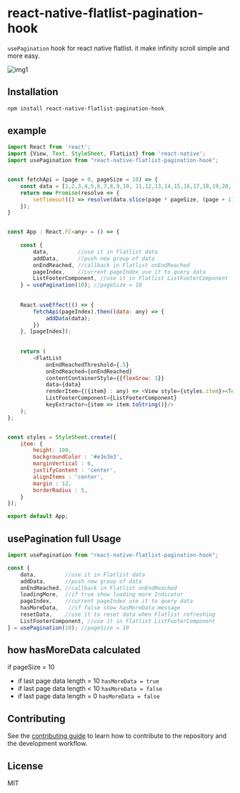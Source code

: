 # react-native-flatlist-pagination-hook
`usePagination` hook for react native flatlist. it make infinity scroll simple and more easy.

![img1](https://raw.githubusercontent.com/ahmedGaber93/react-native-flatlist-pagination-hook/master/doc/img1.gif)

## Installation

```sh
npm install react-native-flatlist-pagination-hook
```

## example

```js
import React from 'react';
import {View, Text, StyleSheet, FlatList} from 'react-native';
import usePagination from "react-native-flatlist-pagination-hook";


const fetchApi = (page = 0, pageSize = 10) => {
    const data = [1,2,3,4,5,6,7,8,9,10, 11,12,13,14,15,16,17,18,19,20, 21,22,23,24,25]
    return new Promise(resolve => {
        setTimeout(() => resolve(data.slice(page * pageSize, (page + 1) * pageSize) || []), 1000);
    });
}


const App : React.FC<any> = () => {
    
    const {
        data,         //use it in Flatlist data
        addData,      //push new group of data
        onEndReached, //callback in Flatlist onEndReached
        pageIndex,    //current pageIndex use it to query data
        ListFooterComponent, //use it in Flatlist ListFooterComponent
    } = usePagination(10); //pageSize = 10
    
    
    React.useEffect(() => {
        fetchApi(pageIndex).then((data: any) => {
            addData(data);
        })
    }, [pageIndex]);
    
    
    return (
        <FlatList
            onEndReachedThreshold={.5}
            onEndReached={onEndReached}
            contentContainerStyle={{flexGrow: 1}}
            data={data}
            renderItem={({item} : any) => <View style={styles.item}><Text>item: {item}</Text></View>}
            ListFooterComponent={ListFooterComponent}
            keyExtractor={item => item.toString()}/>
    );
};


const styles = StyleSheet.create({
    item: {
        height: 100,
        backgroundColor : '#e3e3e3',
        marginVertical : 6,
        justifyContent : 'center',
        alignItems : 'center',
        margin : 12,
        borderRadius : 5,
    }
});

export default App;

```



## usePagination full Usage

```js
import usePagination from "react-native-flatlist-pagination-hook";

const {
    data,         //use it in Flatlist data
    addData,      //push new group of data
    onEndReached, //callback in Flatlist onEndReached
    loadingMore,  //if true show loading more Indicator
    pageIndex,    //current pageIndex use it to query data
    hasMoreData,   //if false show hasMoreData message
    resetData,    //use it to reset data when Flatlist refreshing
    ListFooterComponent, //use it in Flatlist ListFooterComponent
} = usePagination(10); //pageSize = 10

```



## how hasMoreData calculated
if pageSize = 10
* if last page data length = 10 `hasMoreData = true`
* if last page data length < 10 `hasMoreData = false`
* if last page data length = 0 `hasMoreData = false`


## Contributing

See the [contributing guide](CONTRIBUTING.md) to learn how to contribute to the repository and the development workflow.

## License

MIT
